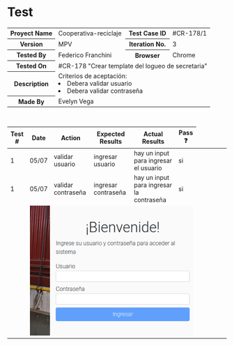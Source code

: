 # Test

<table style= "width: 100%">
  <tr>
    <th> Proyect Name </th>
    <td> Cooperativa-reciclaje</td>
    <th> Test Case ID </th>
    <td> #CR-178/1 </td>
  </tr>
  <tr>
    <th> Version </th>
    <td> MPV </td>
    <th> Iteration No. </th>
    <td> 3 </td>
  </tr>
   <tr>
    <th> Tested By </th>
    <td> Federico Franchini </td>
    <th> Browser </th>
    <td> Chrome </td>
  </tr>
  <tr>
    <th colspan="1"> Tested On </th> 
    <td colspan="3"> #CR-178 "Crear template del logueo de secretaria"
    </td>
  </tr>
   <tr>
    <th colspan="1"> Description </th>
    <td colspan="3"> Criterios de aceptación:
        <li> Debera validar usuario
        <li> Debera validar contraseña
    </td>
  </tr>
   <tr>
    <th colspan="1"> Made By </th>
    <td colspan="3"> Evelyn Vega </td>
  </tr>
</table>

<br>

|Test # | Date | Action | Expected Results | Actual Results | Pass :question: |
| ---   | ---  | ---    | ---              |   ---          | ---   |
| 1 | 05/07 | validar usuario | ingresar usuario | hay un input para ingresar el usuario | si|
| 1 | 05/07 | validar contraseña | ingresar contraseña | hay un input para ingresar la contraseña | si|
| <td colspan=6>![captura](./_images/Screenshot_20210705_171044.png)|